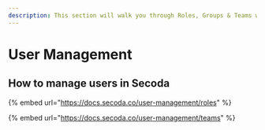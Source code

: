 ```yaml
---
description: This section will walk you through Roles, Groups & Teams within Secoda
---
```


# User Management

## **How to manage users in Secoda** <a href="#h_3a4bfd6458" id="h_3a4bfd6458"></a>

{% embed url="https://docs.secoda.co/user-management/roles" %}

{% embed url="https://docs.secoda.co/user-management/teams" %}

